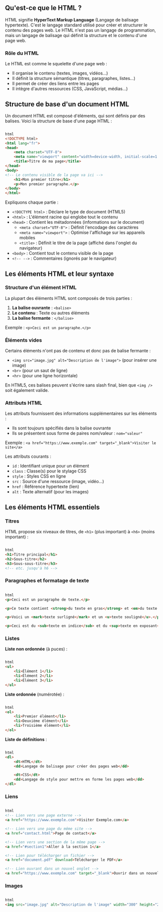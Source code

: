 ## Qu'est-ce que le HTML ?

HTML signifie **HyperText Markup Language** (Langage de balisage hypertexte). C'est le langage standard utilisé pour créer et structurer le contenu des pages web. Le HTML n'est pas un langage de programmation, mais un langage de balisage qui définit la structure et le contenu d'une page web.

### Rôle du HTML

Le HTML est comme le squelette d'une page web :

- Il organise le contenu (textes, images, vidéos...)
- Il définit la structure sémantique (titres, paragraphes, listes...)
- Il permet de créer des liens entre les pages
- Il intègre d'autres ressources (CSS, JavaScript, médias...)

## Structure de base d'un document HTML

Un document HTML est composé d'éléments, qui sont définis par des balises. Voici la structure de base d'une page HTML :

```html

html
<!DOCTYPE html>
<html lang="fr">
<head>
    <meta charset="UTF-8">
    <meta name="viewport" content="width=device-width, initial-scale=1.0">
    <title>Titre de ma page</title>
</head>
<body>
<!-- Le contenu visible de la page va ici -->
    <h1>Mon premier titre</h1>
    <p>Mon premier paragraphe.</p>
</body>
</html>

```

Expliquons chaque partie :

- `<!DOCTYPE html>` : Déclare le type de document (HTML5)
- `<html>` : L'élément racine qui englobe tout le contenu
- `<head>` : Contient les métadonnées (informations sur le document)
    - `<meta charset="UTF-8">` : Définit l'encodage des caractères
    - `<meta name="viewport">` : Optimise l'affichage sur les appareils mobiles
    - `<title>` : Définit le titre de la page (affiché dans l'onglet du navigateur)
- `<body>` : Contient tout le contenu visible de la page
- `<!-- -->` : Commentaires (ignorés par le navigateur)

## Les éléments HTML et leur syntaxe

### Structure d'un élément HTML

La plupart des éléments HTML sont composés de trois parties :

1. **La balise ouvrante** : `<balise>`
2. **Le contenu** : Texte ou autres éléments
3. **La balise fermante** : `</balise>`

Exemple : `<p>Ceci est un paragraphe.</p>`

### Éléments vides

Certains éléments n'ont pas de contenu et donc pas de balise fermante :

- `<img src="image.jpg" alt="Description de l'image">` (pour insérer une image)
- `<br>` (pour un saut de ligne)
- `<hr>` (pour une ligne horizontale)

En HTML5, ces balises peuvent s'écrire sans slash final, bien que `<img />` soit également valide.

### Attributs HTML

Les attributs fournissent des informations supplémentaires sur les éléments :

- Ils sont toujours spécifiés dans la balise ouvrante
- Ils se présentent sous forme de paires nom/valeur : `nom="valeur"`

Exemple : `<a href="https://www.exemple.com" target="_blank">Visiter le site</a>`

Les attributs courants :

- `id` : Identifiant unique pour un élément
- `class` : Classe(s) pour le stylage CSS
- `style` : Styles CSS en ligne
- `src` : Source d'une ressource (image, vidéo...)
- `href` : Référence hypertexte (lien)
- `alt` : Texte alternatif (pour les images)

## Les éléments HTML essentiels

### Titres

HTML propose six niveaux de titres, de `<h1>` (plus important) à `<h6>` (moins important) :

```html

html
<h1>Titre principal</h1>
<h2>Sous-titre</h2>
<h3>Sous-sous-titre</h3>
<!-- etc. jusqu'à h6 -->

```

### Paragraphes et formatage de texte

```html

html
<p>Ceci est un paragraphe de texte.</p>

<p>Ce texte contient <strong>du texte en gras</strong> et <em>du texte en italique</em>.</p>

<p>Voici un <mark>texte surligné</mark> et un <u>texte souligné</u>.</p>

<p>Ceci est du <sub>texte en indice</sub> et du <sup>texte en exposant</sup>.</p>

```

### Listes

**Liste non ordonnée** (à puces) :

```html

html
<ul>
    <li>Élément 1</li>
    <li>Élément 2</li>
    <li>Élément 3</li>
</ul>

```

**Liste ordonnée** (numérotée) :

```html

html
<ol>
    <li>Premier élément</li>
    <li>Deuxième élément</li>
    <li>Troisième élément</li>
</ol>

```

**Liste de définitions** :

```html

html
<dl>
    <dt>HTML</dt>
    <dd>Langage de balisage pour créer des pages web</dd>

    <dt>CSS</dt>
    <dd>Langage de style pour mettre en forme les pages web</dd>
</dl>

```

### Liens

```html

html
<!-- Lien vers une page externe -->
<a href="https://www.exemple.com">Visiter Exemple.com</a>

<!-- Lien vers une page du même site -->
<a href="contact.html">Page de contact</a>

<!-- Lien vers une section de la même page -->
<a href="#section1">Aller à la section 1</a>

<!-- Lien pour télécharger un fichier -->
<a href="document.pdf" download>Télécharger le PDF</a>

<!-- Lien ouvrant dans un nouvel onglet -->
<a href="https://www.exemple.com" target="_blank">Ouvrir dans un nouvel onglet</a>

```

### Images

```html

html
<img src="image.jpg" alt="Description de l'image" width="300" height="200">

```